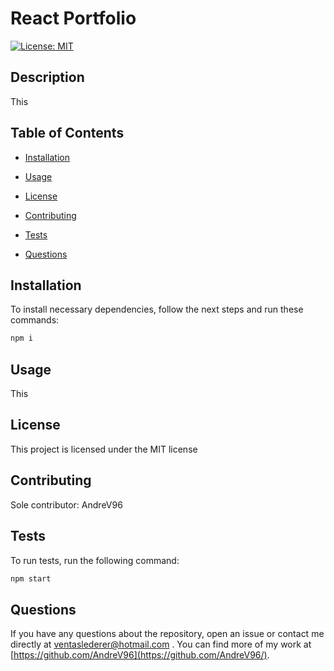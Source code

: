 # React Portfolio
[![License: MIT](https://img.shields.io/badge/License-MIT-yellow.svg)](https://opensource.org/licenses/MIT)

## Description

This

## Table of Contents 

- [Installation](#installation)

- [Usage](#usage)

- [License](#license)

- [Contributing](#contributing)

- [Tests](#tests)

- [Questions](#questions)

## Installation

To install necessary dependencies, follow the next steps and run these commands:

```bash
npm i
```

## Usage

This

## License

This project is licensed under the MIT license

## Contributing

Sole contributor: AndreV96

## Tests

To run tests, run the following command:

```bash
npm start
```

## Questions

If you have any questions about the repository, open an issue or contact me directly at ventaslederer@hotmail.com . You can find more of my work at [https://github.com/AndreV96](https://github.com/AndreV96/).

